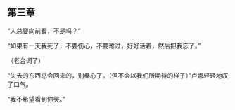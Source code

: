 ## 第三章

“人总要向前看，不是吗？”

“如果有一天我死了，不要伤心，不要难过，好好活着，然后把我忘了。”

（老台词了）

“失去的东西总会回来的，别桑心了。（但不会以我们所期待的样子）”卢娜轻轻地叹了口气。

“我不希望看到你哭。”